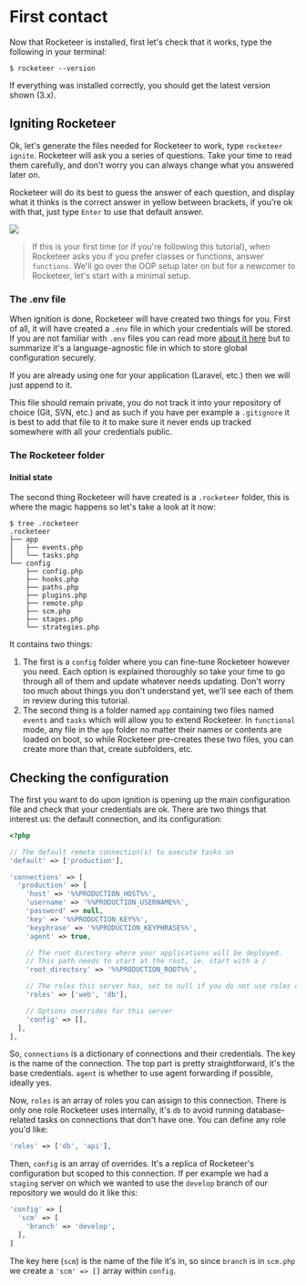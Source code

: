 # First contact

Now that Rocketeer is installed, first let's check that it works, type the following in your terminal:

```shell
$ rocketeer --version
```

If everything was installed correctly, you should get the latest version shown (3.x).

## Igniting Rocketeer

Ok, let's generate the files needed for Rocketeer to work, type `rocketeer ignite`. Rocketeer will ask you a series of questions. Take your time to read them carefully, and don't worry you can always change what you answered later on.

Rocketeer will do its best to guess the answer of each question, and display what it thinks is the correct answer in yellow between brackets, if you're ok with that, just type `Enter` to use that default answer.

![](http://i.imgur.com/6mollAs.gif)

> If this is your first time (or if you're following this tutorial), when Rocketeer asks you if you prefer classes or functions, answer `functions`. We'll go over the OOP setup later on but for a newcomer to Rocketeer, let's start with a minimal setup.

### The .env file

When ignition is done, Rocketeer will have created two things for you. First of all, it will have created a `.env` file in which your credentials will be stored. If you are not familiar with `.env` files you can read more [about it here](https://github.com/vlucas/phpdotenv#why-env) but to summarize it's a language-agnostic file in which to store global configuration securely.

If you are already using one for your application (Laravel, etc.) then we will just append to it.

This file should remain private, you do not track it into your repository of choice (Git, SVN, etc.) and as such if you have per example a `.gitignore` it is best to add that file to it to make sure it never ends up tracked somewhere with all your credentials public.

### The Rocketeer folder

#### Initial state

The second thing Rocketeer will have created is a `.rocketeer` folder, this is where the magic happens so let's take a look at it now:

```
$ tree .rocketeer
.rocketeer
├── app
│   ├── events.php
│   └── tasks.php
└── config
    ├── config.php
    ├── hooks.php
    ├── paths.php
    ├── plugins.php
    ├── remote.php
    ├── scm.php
    ├── stages.php
    └── strategies.php
```

It contains two things:

1. The first is a `config` folder where you can fine-tune Rocketeer however you need. Each option is explained thoroughly so take your time to go through all of them and update whatever needs updating. Don't worry too much about things you don't understand yet, we'll see each of them in review during this tutorial.
2. The second thing is a folder named `app` containing two files named `events` and `tasks` which will allow you to extend Rocketeer. In `functional` mode, any file in the `app` folder no matter their names or contents are loaded on boot, so while Rocketeer pre-creates these two files, you can create more than that, create subfolders, etc.

## Checking the configuration

The first you want to do upon ignition is opening up the main configuration file and check that your credentials are ok. There are two things that interest us: the default connection, and its configuration:

```php
<?php

// The default remote connection(s) to execute tasks on
'default' => ['production'],

'connections' => [
  'production' => [
    'host' => '%%PRODUCTION_HOST%%',
    'username' => '%%PRODUCTION_USERNAME%%',
    'password' => null,
    'key' => '%%PRODUCTION_KEY%%',
    'keyphrase' => '%%PRODUCTION_KEYPHRASE%%',
    'agent' => true,

    // The root directory where your applications will be deployed.
    // This path needs to start at the root, ie. start with a /
    'root_directory' => '%%PRODUCTION_ROOT%%',

    // The roles this server has, set to null if you do not use roles on your project
    'roles' => ['web', 'db'],

    // Options overrides for this server
    'config' => [],
  ],
],
```

So, `connections` is a dictionary of connections and their credentials. The key is the name of the connection. The top part is pretty straightforward, it's the base credentials. `agent` is whether to use agent forwarding if possible, ideally yes.

Now, `roles` is an array of roles you can assign to this connection. There is only one role Rocketeer uses internally, it's `db` to avoid running database-related tasks on connections that don't have one. You can define any role you'd like:

```php
'roles' => ['db', 'api'],
```

Then, `config` is an array of overrides. It's a replica of Rocketeer's configuration but scoped to this connection. If per example we had a `staging` server on which we wanted to use the `develop` branch of our repository we would do it like this:

```php
'config' => [
  'scm' => [
    'branch' => 'develop',
  ],
]
```

The key here (`scm`) is the name of the file it's in, so since `branch` is in `scm.php` we create a `'scm' => []` array within `config`.
